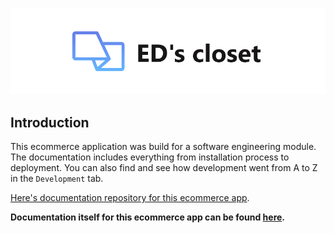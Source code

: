 <p align="center">
    <img src="./logo.png">
</p>

## Introduction

This ecommerce application was build for a software engineering module. The documentation includes everything from installation process to deployment. You can also find and see how development went from A to Z in the `Development` tab.

[Here's documentation repository for this ecommerce app](https://github.com/dziugaspeciulevicius/ED-s-store-docs).

<b>Documentation itself for this ecommerce app can be found [here]().</b>
